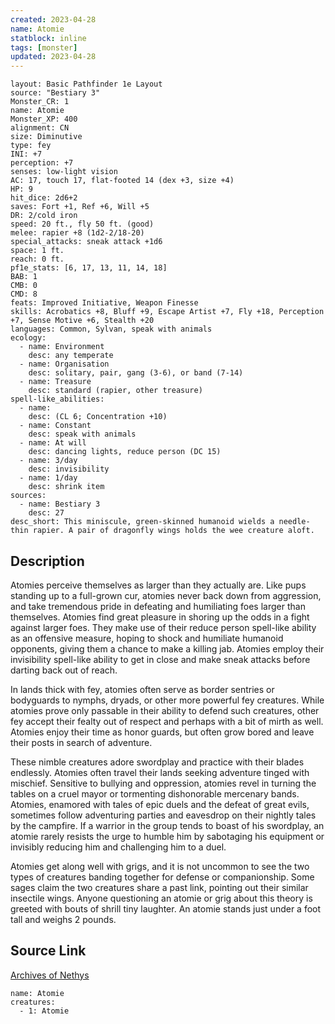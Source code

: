 ```yaml
---
created: 2023-04-28
name: Atomie
statblock: inline
tags: [monster]
updated: 2023-04-28
---
```

```statblock
layout: Basic Pathfinder 1e Layout
source: "Bestiary 3"
Monster_CR: 1
name: Atomie
Monster_XP: 400
alignment: CN
size: Diminutive
type: fey
INI: +7
perception: +7
senses: low-light vision
AC: 17, touch 17, flat-footed 14 (dex +3, size +4)
HP: 9
hit_dice: 2d6+2
saves: Fort +1, Ref +6, Will +5
DR: 2/cold iron
speed: 20 ft., fly 50 ft. (good)
melee: rapier +8 (1d2-2/18-20)
special_attacks: sneak attack +1d6
space: 1 ft.
reach: 0 ft.
pf1e_stats: [6, 17, 13, 11, 14, 18]
BAB: 1
CMB: 0
CMD: 8
feats: Improved Initiative, Weapon Finesse
skills: Acrobatics +8, Bluff +9, Escape Artist +7, Fly +18, Perception +7, Sense Motive +6, Stealth +20
languages: Common, Sylvan, speak with animals
ecology:
  - name: Environment
    desc: any temperate
  - name: Organisation
    desc: solitary, pair, gang (3-6), or band (7-14)
  - name: Treasure
    desc: standard (rapier, other treasure)
spell-like_abilities:
  - name:
    desc: (CL 6; Concentration +10)
  - name: Constant
    desc: speak with animals
  - name: At will
    desc: dancing lights, reduce person (DC 15)
  - name: 3/day
    desc: invisibility
  - name: 1/day
    desc: shrink item
sources:
  - name: Bestiary 3
    desc: 27
desc_short: This miniscule, green-skinned humanoid wields a needle-thin rapier. A pair of dragonfly wings holds the wee creature aloft.
```
## Description
Atomies perceive themselves as larger than they actually are. Like pups standing up to a full-grown cur, atomies never back down from aggression, and take tremendous pride in defeating and humiliating foes larger than themselves. Atomies find great pleasure in shoring up the odds in a fight against larger foes. They make use of their reduce person spell-like ability as an offensive measure, hoping to shock and humiliate humanoid opponents, giving them a chance to make a killing jab. Atomies employ their invisibility spell-like ability to get in close and make sneak attacks before darting back out of reach.

In lands thick with fey, atomies often serve as border sentries or bodyguards to nymphs, dryads, or other more powerful fey creatures. While atomies prove only passable in their ability to defend such creatures, other fey accept their fealty out of respect and perhaps with a bit of mirth as well. Atomies enjoy their time as honor guards, but often grow bored and leave their posts in search of adventure.

These nimble creatures adore swordplay and practice with their blades endlessly. Atomies often travel their lands seeking adventure tinged with mischief. Sensitive to bullying and oppression, atomies revel in turning the tables on a cruel mayor or tormenting dishonorable mercenary bands. Atomies, enamored with tales of epic duels and the defeat of great evils, sometimes follow adventuring parties and eavesdrop on their nightly tales by the campfire. If a warrior in the group tends to boast of his swordplay, an atomie rarely resists the urge to humble him by sabotaging his equipment or invisibly reducing him and challenging him to a duel.

Atomies get along well with grigs, and it is not uncommon to see the two types of creatures banding together for defense or companionship. Some sages claim the two creatures share a past link, pointing out their similar insectile wings. Anyone questioning an atomie or grig about this theory is greeted with bouts of shrill tiny laughter. An atomie stands just under a foot tall and weighs 2 pounds.
## Source Link
[Archives of Nethys](https://aonprd.com/MonsterDisplay.aspx?ItemName=Atomie)
```encounter-table
name: Atomie
creatures:
  - 1: Atomie
```
